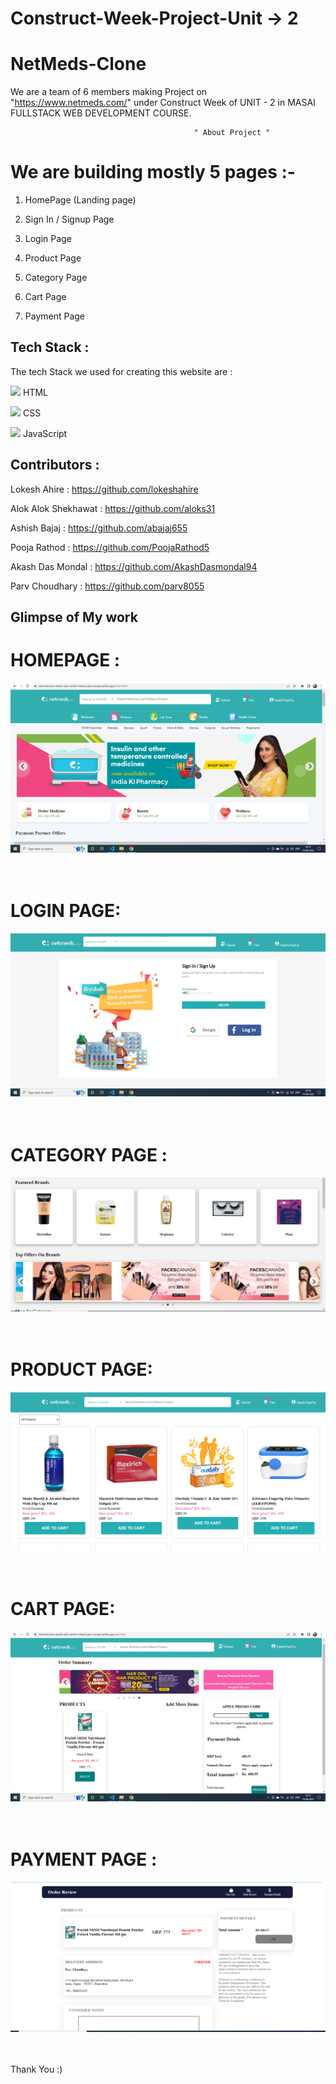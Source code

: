 # Construct-Week-Project-Unit -> 2

# NetMeds-Clone

We are a team of 6 members making Project on "https://www.netmeds.com/" under Construct Week of UNIT - 2 in MASAI FULLSTACK WEB DEVELOPMENT COURSE.

                                             " About Project "

# We are building mostly 5 pages :- 

1. HomePage (Landing page)
 
2. Sign In / Signup Page

3. Login Page

4. Product Page

5. Category Page

6. Cart Page

5. Payment Page



## Tech Stack :

The tech Stack we used for creating this website are :

<p ><img src="https://camo.githubusercontent.com/237fc767e09cfe6129076f3e89080a6b5ac5d2ac0ec717880e57435be932ba15/68747470733a2f2f63646e2d69636f6e732d706e672e666c617469636f6e2e636f6d2f3531322f3232362f3232363236392e706e67" width="20/" data-canonical-src="https://cdn-icons-png.flaticon.com/512/226/226269.png" style="max-width: 100%;"> HTML</p>

<p ><img src="https://camo.githubusercontent.com/809a763f1c8f3497709ff0a974bfe7dd11be4dd7a29085645f8e98fbaa4a26e4/68747470733a2f2f63646e2d69636f6e732d706e672e666c617469636f6e2e636f6d2f3531322f3733322f3733323139302e706e67" width="20" data-canonical-src="https://cdn-icons-png.flaticon.com/512/732/732190.png" style="max-width: 100%;"> CSS</p>

<p ><img src="https://camo.githubusercontent.com/77b9ef5fd4b0a13ff3a0b2eccccefb810efe53205f1a2d9b0b8a03604816b825/68747470733a2f2f63646e2d69636f6e732d706e672e666c617469636f6e2e636f6d2f3531322f313139392f313139393132342e706e67" width="20/" data-canonical-src="https://cdn-icons-png.flaticon.com/512/1199/1199124.png" style="max-width: 100%;"> JavaScript</p>
 
<h2>Contributors :</h2>

 <p >Lokesh Ahire : <a href="https://github.com/lokeshahire">https://github.com/lokeshahire</a></p>
  <p >Alok Alok Shekhawat : <a href="https://github.com/aloks31">https://github.com/aloks31</a></p>
   <p >Ashish Bajaj : <a href="https://github.com/abajaj655">https://github.com/abajaj655</a></p>
    <p >Pooja Rathod : <a href="https://github.com/PoojaRathod5">https://github.com/PoojaRathod5</a></p>
     <p >Akash Das Mondal : <a href="https://github.com/AkashDasmondal94">https://github.com/AkashDasmondal94</a></p>
      <p >Parv Choudhary : <a href="https://github.com/parv8055">https://github.com/parv8055</a></p>



## Glimpse of My work
# HOMEPAGE :
![HOMEPAGE](https://github.com/lokeshahire/ImageGit/blob/main/2022-06-19%2018_12_47-Greenshot.png?raw=true)
<br>
<br>
<br>
# LOGIN PAGE:
![LOGIN](https://github.com/lokeshahire/ImageGit/blob/main/2022-06-19%2018_16_13-.png?raw=true)
<br>
<br>
<br>
# CATEGORY PAGE :
![CATEGOTY](https://github.com/lokeshahire/ImageGit/blob/main/2022-06-19%2018_16_38-.png?raw=true)
<br>
<br>
<br>
# PRODUCT PAGE:
![PRODUCT](https://github.com/lokeshahire/ImageGit/blob/main/2022-06-19%2018_14_19-Window.png?raw=true)
<br>
<br>
<br>
# CART PAGE:
![CART](https://github.com/lokeshahire/ImageGit/blob/main/2022-06-19%2018_15_31-.png?raw=true)
<br>
<br>
<br>
# PAYMENT PAGE :
![PAYMENT](https://github.com/lokeshahire/ImageGit/blob/main/2022-06-19%2018_15_55-.png?raw=true)
<br>
<br>
<br>


Thank You :)
